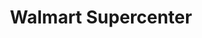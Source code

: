 ---
title: "Walmart Supercenter"
url: /frisco/walmart-supercenter-state-highway-121/
shop: Supermarkt
---
